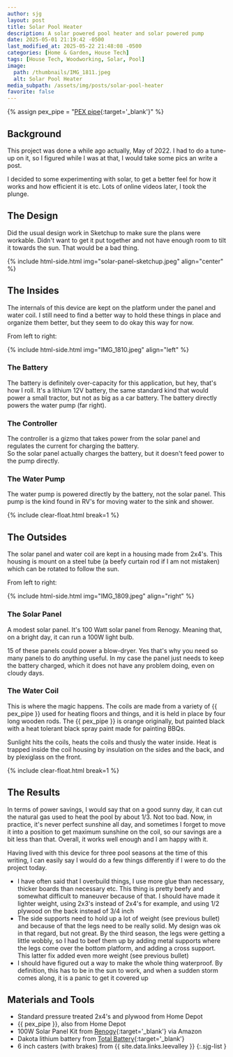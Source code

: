 ```yaml
---
author: sjg
layout: post
title: Solar Pool Heater
description: A solar powered pool heater and solar powered pump
date: 2025-05-01 21:19:42 -0500
last_modified_at: 2025-05-22 21:48:08 -0500
categories: [Home & Garden, House Tech]
tags: [House Tech, Woodworking, Solar, Pool]
image:
  path: /thumbnails/IMG_1811.jpeg
  alt: Solar Pool Heater
media_subpath: /assets/img/posts/solar-pool-heater
favorite: false
---
```

{% assign pex_pipe = "[PEX pipe](https://www.familyhandyman.com/article/pex-connections/){:target='_blank'}" %}
## Background
This project was done a while ago actually, May of 2022.  I had to do a tune-up on it, so I figured while I was at that, I would take some pics an write a post.

I decided to some experimenting with solar, to get a better feel for how it works and how efficient it is etc.  Lots of online videos later, I took the plunge.

## The Design
Did the usual design work in Sketchup to make sure the plans were workable.  Didn't want to get it put together and not have enough room to tilt it towards the sun.  That would be a bad thing.

{% include html-side.html img="solar-panel-sketchup.jpeg" align="center" %}


## The Insides
The internals of this device are kept on the platform under the panel and water coil.  I still need to find a better way to hold these things in place and organize them better, but they seem to do okay this way for now.

From left to right:

{% include html-side.html img="IMG_1810.jpeg" align="left" %}

### The Battery
The battery is definitely over-capacity for this application, but hey, that's how I roll.  It's a lithium 12V battery, the same standard kind that would power a small tractor, but not as big as a car battery.  The battery directly powers the water pump (far right).

### The Controller
The controller is a gizmo that takes power from the solar panel and regulates the current for charging the battery.  
So the solar panel actually charges the battery, but it doesn't feed power to the pump directly.

### The Water Pump

The water pump is powered directly by the battery, not the solar panel.  This pump is the kind found in RV's for moving water to the sink and shower.

{% include clear-float.html break=1 %}

## The Outsides
The solar panel and water coil are kept in a housing made from 2x4's.  This housing is mount on a steel tube (a beefy curtain rod if I am not mistaken) which can be rotated to follow the sun.

From left to right:

{% include html-side.html img="IMG_1809.jpeg" align="right" %}

### The Solar Panel
A modest solar panel.  It's 100 Watt solar panel from Renogy.  Meaning that, on a bright day, it can run a 100W light bulb.  

15 of these panels could power a blow-dryer.  Yes that's why you need so many panels to do anything useful.  In my case the panel just needs to keep the battery charged, which it does not have any problem doing, even on cloudy days.

### The Water Coil
This is where the magic happens.  The coils are made from a variety of {{ pex_pipe }} used for heating floors and things, and it is held in place by four long wooden rods.  The {{ pex_pipe }} is orange originally, but painted black with a heat tolerant black spray paint made for painting BBQs. 

Sunlight hits the coils, heats the coils and thusly the water inside.  Heat is trapped inside the coil housing by insulation on the sides and the back, and by plexiglass on the front.

{% include clear-float.html break=1 %}

## The Results

In terms of power savings, I would say that on a good sunny day, it can cut the natural gas used to heat the pool by about 1/3.  Not too bad.  Now, in practice, it's never perfect sunshine all day, and sometimes I forget to move it into a position to get maximum sunshine on the coil, so our savings are a bit less than that.  Overall, it works well enough and I am happy with it.

Having lived with this device for three pool seasons at the time of this writing, I can easily say I would do a few things differently if I were to do the project today.
- I have often said that I overbuild things, I use more glue than necessary, thicker boards than necessary etc.  This thing is pretty beefy and somewhat difficult to maneuver because of that.  I should have made it lighter weight, using 2x3's instead of 2x4's for example, and using 1/2 plywood on the back instead of 3/4 inch
- The side supports need to hold up a lot of weight (see previous bullet) and because of that the legs need to be really solid.  My design was ok in that regard, but not great.  By the third season, the legs were getting a little wobbly, so I had to beef them up by adding metal supports where the legs come over the bottom platform, and adding a cross support.  This latter fix added even more weight (see previous bullet)
- I should have figured out a way to make the whole thing waterproof.  By definition, this has to be in the sun to work, and when a sudden storm comes along, it is a panic to get it covered up

## Materials and Tools

- Standard pressure treated 2x4's and plywood from Home Depot
- {{ pex_pipe }}, also from Home Depot
- 100W Solar Panel Kit from [Renogy](https://www.renogy.com){:target='_blank'} via Amazon
- Dakota lithium battery from [Total Battery](https://www.totalbattery.com){:target='_blank'}
- 6 inch casters (with brakes) from {{ site.data.links.leevalley }}
{:.sjg-list }
